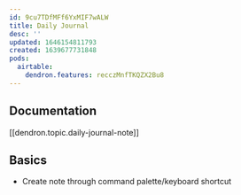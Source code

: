```yaml
---
id: 9cu7TDfMFf6YxMIF7wALW
title: Daily Journal
desc: ''
updated: 1646154811793
created: 1639677731848
pods:
  airtable:
    dendron.features: recczMnfTKQZX2Bu8
---
```

## Documentation 

[[dendron.topic.daily-journal-note]]

## Basics

- Create note through command palette/keyboard shortcut
